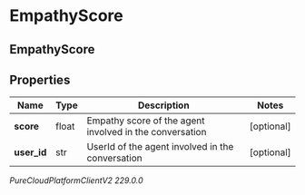 # EmpathyScore

## EmpathyScore

## Properties

|Name | Type | Description | Notes|
|------------ | ------------- | ------------- | -------------|
| **score** | float | Empathy score of the agent involved in the conversation | [optional] |
| **user_id** | str | UserId of the agent involved in the conversation | [optional] |



_PureCloudPlatformClientV2 229.0.0_
